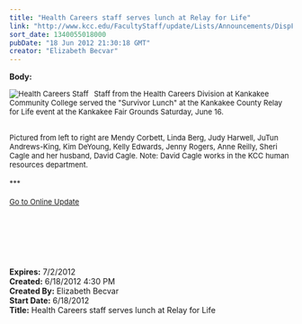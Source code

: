 ```yaml
---
title: "Health Careers staff serves lunch at Relay for Life"
link: "http://www.kcc.edu/FacultyStaff/update/Lists/Announcements/DispForm.aspx?ID=739"
sort_date: 1340055018000
pubDate: "18 Jun 2012 21:30:18 GMT"
creator: "Elizabeth Becvar"
---
```


<div><b>Body:</b> <div class="ExternalClass4FF8BCD873BC4B6DAD079B4D5408A9DF">
<div><font size="2">
<div style="float:left;margin-right:6px"><img alt="Health Careers Staff" src="/FacultyStaff/update/PublishingImages/Health_Careers_serves_survivor_lunch_at_relay_update.JPG" />  </font></div>
<p>
<div><font size="2">Staff from the Health Careers Division at Kankakee Community College served the &quot;Survivor Lunch&quot; at the Kankakee County Relay for Life event at the Kankakee Fair Grounds Saturday, June 16. <br />
<p></p></div></font>
<div><font size="2"></font> </div>
<div><font size="2">Pictured from left to right are Mendy Corbett, Linda Berg, Judy Harwell, JuTun Andrews-King, Kim DeYoung, Kelly Edwards, Jenny Rogers, Anne Reilly, Sheri Cagle and her husband, David Cagle. Note: David Cagle works in the KCC human resources department.</font></div>
<div><font size="2"></font> </div>
<div><font size="2">***</font></div>
<div><font size="2"></font> </div>
<div><font size="2"><a href="/FacultyStaff/update/Pages/dailyupdate.aspx">Go to Online Update</a></font><font size="2"></font></div>
<div><font size="2"></font> </div>
<p><font size="2"></font> </p>
<p><font size="2"> </p>
<div><br /></div></font></div></div></div>
<div><b>Expires:</b> 7/2/2012</div>
<div><b>Created:</b> 6/18/2012 4:30 PM</div>
<div><b>Created By:</b> Elizabeth Becvar</div>
<div><b>Start Date:</b> 6/18/2012</div>
<div><b>Title:</b> Health Careers staff serves lunch at Relay for Life</div>
